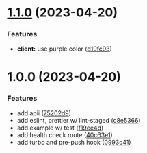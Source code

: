 # [1.1.0](https://github.com/jrobic/ts-monorepo-template/compare/v1.0.0...v1.1.0) (2023-04-20)


### Features

* **client:** use purple color ([d19fc93](https://github.com/jrobic/ts-monorepo-template/commit/d19fc9364d81ce8e94f1060bab8a232f50b97660))

# 1.0.0 (2023-04-20)


### Features

* add apii ([75202d9](https://github.com/jrobic/ts-monorepo-template/commit/75202d9d51e6be2898ed9719b5965baf23c6e769))
* add eslint, prettier w/ lint-staged ([c8e5366](https://github.com/jrobic/ts-monorepo-template/commit/c8e53663316d877c31f0d2feef20724a63753099))
* add example w/ test ([f19ee4d](https://github.com/jrobic/ts-monorepo-template/commit/f19ee4d4705555dc92ace18c455cf3e7512ffe92))
* add health check route ([40c63e1](https://github.com/jrobic/ts-monorepo-template/commit/40c63e187e462409cb19efe08ceb73ed7eff4e10))
* add turbo and pre-push hook ([0993c41](https://github.com/jrobic/ts-monorepo-template/commit/0993c41047dedb5f7150a996a4f7e5b63409654f))

